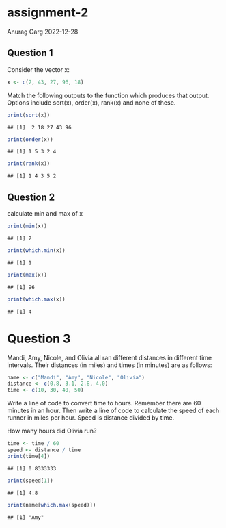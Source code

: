 assignment-2
================
Anurag Garg
2022-12-28

## Question 1

Consider the vector x:

``` r
x <- c(2, 43, 27, 96, 18)
```

Match the following outputs to the function which produces that output.
Options include sort(x), order(x), rank(x) and none of these.

``` r
print(sort(x))
```

    ## [1]  2 18 27 43 96

``` r
print(order(x))
```

    ## [1] 1 5 3 2 4

``` r
print(rank(x))
```

    ## [1] 1 4 3 5 2

## Question 2

calculate min and max of x

``` r
print(min(x))
```

    ## [1] 2

``` r
print(which.min(x))
```

    ## [1] 1

``` r
print(max(x))
```

    ## [1] 96

``` r
print(which.max(x))
```

    ## [1] 4

# Question 3

Mandi, Amy, Nicole, and Olivia all ran different distances in different
time intervals. Their distances (in miles) and times (in minutes) are as
follows:

``` r
name <- c("Mandi", "Amy", "Nicole", "Olivia")
distance <- c(0.8, 3.1, 2.8, 4.0)
time <- c(10, 30, 40, 50)
```

Write a line of code to convert time to hours. Remember there are 60
minutes in an hour. Then write a line of code to calculate the speed of
each runner in miles per hour. Speed is distance divided by time.

How many hours did Olivia run?

``` r
time <- time / 60
speed <- distance / time
print(time[4])
```

    ## [1] 0.8333333

``` r
print(speed[1])
```

    ## [1] 4.8

``` r
print(name[which.max(speed)])
```

    ## [1] "Amy"
